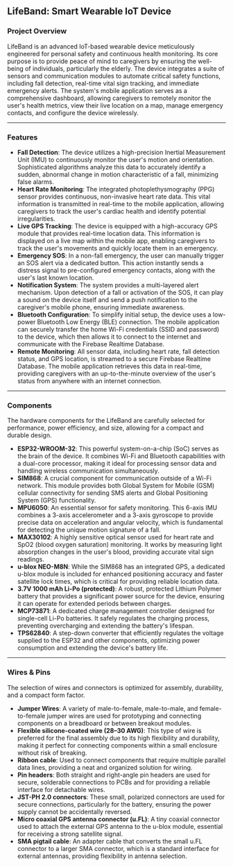 ## LifeBand: Smart Wearable IoT Device

### Project Overview

LifeBand is an advanced IoT-based wearable device meticulously engineered for personal safety and continuous health monitoring. Its core purpose is to provide peace of mind to caregivers by ensuring the well-being of individuals, particularly the elderly. The device integrates a suite of sensors and communication modules to automate critical safety functions, including fall detection, real-time vital sign tracking, and immediate emergency alerts. The system's mobile application serves as a comprehensive dashboard, allowing caregivers to remotely monitor the user's health metrics, view their live location on a map, manage emergency contacts, and configure the device wirelessly.

---

### Features

* **Fall Detection**: The device utilizes a high-precision Inertial Measurement Unit (IMU) to continuously monitor the user's motion and orientation. Sophisticated algorithms analyze this data to accurately identify a sudden, abnormal change in motion characteristic of a fall, minimizing false alarms.
* **Heart Rate Monitoring**: The integrated photoplethysmography (PPG) sensor provides continuous, non-invasive heart rate data. This vital information is transmitted in real-time to the mobile application, allowing caregivers to track the user's cardiac health and identify potential irregularities.
* **Live GPS Tracking**: The device is equipped with a high-accuracy GPS module that provides real-time location data. This information is displayed on a live map within the mobile app, enabling caregivers to track the user's movements and quickly locate them in an emergency.
* **Emergency SOS**: In a non-fall emergency, the user can manually trigger an SOS alert via a dedicated button. This action instantly sends a distress signal to pre-configured emergency contacts, along with the user's last known location.
* **Notification System**: The system provides a multi-layered alert mechanism. Upon detection of a fall or activation of the SOS, it can play a sound on the device itself and send a push notification to the caregiver's mobile phone, ensuring immediate awareness.
* **Bluetooth Configuration**: To simplify initial setup, the device uses a low-power Bluetooth Low Energy (BLE) connection. The mobile application can securely transfer the home Wi-Fi credentials (SSID and password) to the device, which then allows it to connect to the internet and communicate with the Firebase Realtime Database.
* **Remote Monitoring**: All sensor data, including heart rate, fall detection status, and GPS location, is streamed to a secure Firebase Realtime Database. The mobile application retrieves this data in real-time, providing caregivers with an up-to-the-minute overview of the user's status from anywhere with an internet connection.

---

### Components

The hardware components for the LifeBand are carefully selected for performance, power efficiency, and size, allowing for a compact and durable design.

* **ESP32-WROOM-32**: This powerful system-on-a-chip (SoC) serves as the brain of the device. It combines Wi-Fi and Bluetooth capabilities with a dual-core processor, making it ideal for processing sensor data and handling wireless communication simultaneously.
* **SIM868**: A crucial component for communication outside of a Wi-Fi network. This module provides both Global System for Mobile (GSM) cellular connectivity for sending SMS alerts and Global Positioning System (GPS) functionality.
* **MPU6050**: An essential sensor for safety monitoring. This 6-axis IMU combines a 3-axis accelerometer and a 3-axis gyroscope to provide precise data on acceleration and angular velocity, which is fundamental for detecting the unique motion signature of a fall.
* **MAX30102**: A highly sensitive optical sensor used for heart rate and SpO2 (blood oxygen saturation) monitoring. It works by measuring light absorption changes in the user's blood, providing accurate vital sign readings.
* **u-blox NEO-M8N**: While the SIM868 has an integrated GPS, a dedicated u-blox module is included for enhanced positioning accuracy and faster satellite lock times, which is critical for providing reliable location data.
* **3.7V 1000 mAh Li-Po (protected)**: A robust, protected Lithium Polymer battery that provides a significant power source for the device, ensuring it can operate for extended periods between charges.
* **MCP73871**: A dedicated charge management controller designed for single-cell Li-Po batteries. It safely regulates the charging process, preventing overcharging and extending the battery's lifespan.
* **TPS62840**: A step-down converter that efficiently regulates the voltage supplied to the ESP32 and other components, optimizing power consumption and extending the device's battery life.

---

### Wires & Pins

The selection of wires and connectors is optimized for assembly, durability, and a compact form factor.

* **Jumper Wires**: A variety of male-to-female, male-to-male, and female-to-female jumper wires are used for prototyping and connecting components on a breadboard or between breakout modules.
* **Flexible silicone-coated wire (28–30 AWG)**: This type of wire is preferred for the final assembly due to its high flexibility and durability, making it perfect for connecting components within a small enclosure without risk of breaking.
* **Ribbon cable**: Used to connect components that require multiple parallel data lines, providing a neat and organized solution for wiring.
* **Pin headers**: Both straight and right-angle pin headers are used for secure, solderable connections to PCBs and for providing a reliable interface for detachable wires.
* **JST-PH 2.0 connectors**: These small, polarized connectors are used for secure connections, particularly for the battery, ensuring the power supply cannot be accidentally reversed.
* **Micro coaxial GPS antenna connector (u.FL)**: A tiny coaxial connector used to attach the external GPS antenna to the u-blox module, essential for receiving a strong satellite signal.
* **SMA pigtail cable**: An adapter cable that converts the small u.FL connector to a larger SMA connector, which is a standard interface for external antennas, providing flexibility in antenna selection.
